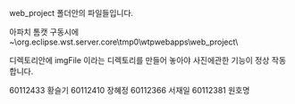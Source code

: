 web_project 폴더안의 파일들입니다.

아파치 톰캣 구동시에
~\org.eclipse.wst.server.core\tmp0\wtpwebapps\web_project\

디렉토리안에 imgFile 이라는 디렉토리를 만들어 놓아야
사진에관한 기능이 정상 작동합니다.

60112433 황슬기
60112410 장혜정
60112366 서재일
60112381 원호명